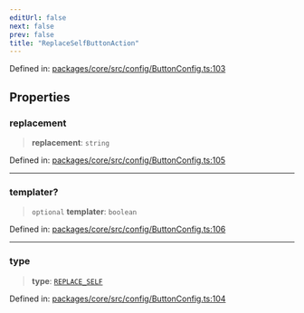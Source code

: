 ```yaml
---
editUrl: false
next: false
prev: false
title: "ReplaceSelfButtonAction"
---
```


Defined in: [packages/core/src/config/ButtonConfig.ts:103](https://github.com/mProjectsCode/obsidian-meta-bind-plugin/blob/563ae7213e1de72cfcc12505f0ad569434535dc5/packages/core/src/config/ButtonConfig.ts#L103)

## Properties

### replacement

> **replacement**: `string`

Defined in: [packages/core/src/config/ButtonConfig.ts:105](https://github.com/mProjectsCode/obsidian-meta-bind-plugin/blob/563ae7213e1de72cfcc12505f0ad569434535dc5/packages/core/src/config/ButtonConfig.ts#L105)

***

### templater?

> `optional` **templater**: `boolean`

Defined in: [packages/core/src/config/ButtonConfig.ts:106](https://github.com/mProjectsCode/obsidian-meta-bind-plugin/blob/563ae7213e1de72cfcc12505f0ad569434535dc5/packages/core/src/config/ButtonConfig.ts#L106)

***

### type

> **type**: [`REPLACE_SELF`](/obsidian-meta-bind-plugin-docs/api/enumerations/buttonactiontype/#replace_self)

Defined in: [packages/core/src/config/ButtonConfig.ts:104](https://github.com/mProjectsCode/obsidian-meta-bind-plugin/blob/563ae7213e1de72cfcc12505f0ad569434535dc5/packages/core/src/config/ButtonConfig.ts#L104)
